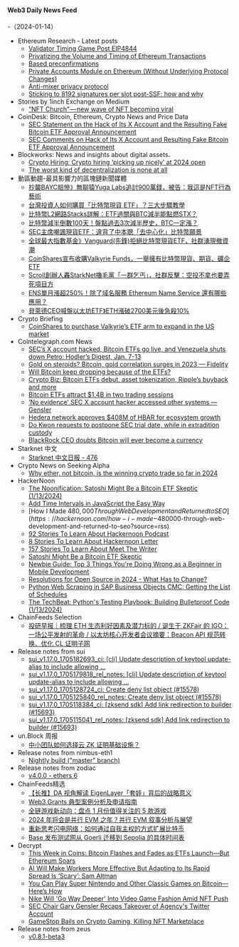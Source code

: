 #### Web3 Daily News Feed
-（2024-01-14）

- Ethereum Research - Latest posts
  - [Validator Timing Game Post EIP4844](https://ethresear.ch/t/validator-timing-game-post-eip4844/18129#post_7)
  - [Privatizing the Volume and Timing of Ethereum Transactions](https://ethresear.ch/t/privatizing-the-volume-and-timing-of-ethereum-transactions/16184#post_6)
  - [Based preconfirmations](https://ethresear.ch/t/based-preconfirmations/17353#post_11)
  - [Private Accounts Module on Ethereum (Without Underlying Protocol Changes)](https://ethresear.ch/t/private-accounts-module-on-ethereum-without-underlying-protocol-changes/16297#post_6)
  - [Anti-mixer privacy protocol](https://ethresear.ch/t/anti-mixer-privacy-protocol/16687#post_2)
  - [Sticking to 8192 signatures per slot post-SSF: how and why](https://ethresear.ch/t/sticking-to-8192-signatures-per-slot-post-ssf-how-and-why/17989?page=3#post_48)
- Stories by 1inch Exchange on Medium
  - [“NFT Church” — new wave of NFT becoming viral](https://medium.com/nft-market/nft-church-new-wave-of-nft-becoming-viral-b39d2ee446c1?source=rss-c4f4cadf8a31------2)
- CoinDesk: Bitcoin, Ethereum, Crypto News and Price Data
  - [SEC Statement on the Hack of Its X Account and the Resulting Fake Bitcoin ETF Approval Announcement](https://www.coindesk.com/business/2024/01/13/sec-statement-on-the-hack-of-its-x-account-and-the-resulting-fake-bitcoin-etf-approval-announcement/?utm_medium=referral&utm_source=rss&utm_campaign=headlines)
  - [SEC Comments on Hack of Its X Account and Resulting Fake Bitcoin ETF Approval Announcement](https://www.coindesk.com/policy/2024/01/13/sec-says-other-systems-secure-after-x-account-hack/?utm_medium=referral&utm_source=rss&utm_campaign=headlines)
- Blockworks: News and insights about digital assets.
  - [Crypto Hiring: Crypto hiring ‘picking up nicely’ at 2024 open](https://blockworks.co/news/crypto-dodges-tech-market-layoffs)
  - [The worst kind of decentralization is none at all](https://blockworks.co/news/the-worst-kind-of-decentralization-is-none-at-all)
- 動區動趨-最具影響力的區塊鏈新聞媒體
  - [抄襲BAYC賠慘》無聊猿Yuga Labs追討900萬鎂，被告：我這是NFT行為藝術](https://www.blocktempo.com/yuga-labs-expected-to-be-awarded-9-million-in-legal-fees/)
  - [台灣投資人如何購買「比特幣現貨 ETF」？三大步驟教學](https://www.blocktempo.com/how-do-taiwanese-investors-buy-u-s-bitcoin-spot-etfs/)
  - [比特幣L2網路Stacks詳解：ETF過關與BTC減半能點燃STX？](https://www.blocktempo.com/what-is-bitcoin-layer-2-solution-stacks/)
  - [比特幣減半倒數100天！盤點過去3次減半歷史，BTC一定漲？](https://www.blocktempo.com/bitcoins-halving-countdown-is-less-than-200-days-away/)
  - [SEC主席嘲諷現貨ETF：違背了中本聰「去中心化」比特幣願景](https://www.blocktempo.com/gary-gensler-says-bitcoin-spot-etf-goes-against-satoshi-nakamotos-decentralization-vision/)
  - [全球最大指數基金》Vanguard(先鋒)拒絕比特幣現貨ETF，社群湧現撤資潮](https://www.blocktempo.com/vanguard-group-rejects-bitcoin-spot-etf-trading-and-faces-community-boycott/)
  - [CoinShares宣布收購Valkyrie Funds，一舉擁有比特幣現貨、期貨、礦企ETF](https://www.blocktempo.com/coinshares-acquires-valkyrie-funds/)
  - [Scroll創辦人轟StarkNet擼毛黨「一群乞丐」，社群反擊：空投不拿也要弄死項目方](https://www.blocktempo.com/toghrul-maharramov-blasts-airdrop-hunters-as-beggars/)
  - [ENS單月漲超250%！除了域名服務 Ethereum Name Service 還有哪些應用？](https://www.blocktempo.com/what-is-ethereum-name-service/)
  - [貝萊德CEO喊盤以太坊ETF》ETH漲破2700美元後急殺10%](https://www.blocktempo.com/larry-fink-says-he-sees-the-value-of-eth-etf/)
- Crypto Briefing
  - [CoinShares to purchase Valkyrie’s ETF arm to expand in the US market](https://cryptobriefing.com/coinshares-purchase-valkyries-etf-arm-expand-market/?utm_source=feed&utm_medium=rss)
- Cointelegraph.com News
  - [SEC’s X account hacked, Bitcoin ETFs go live, and Venezuela shuts down Petro: Hodler’s Digest, Jan. 7-13](https://cointelegraph.com/magazine/sec-hacked-bitcoin-etfs-go-live-venezuela-shuts-down-petro-hodlers-digest-jan-7-13/)
  - [Gold on steroids? Bitcoin, gold correlation surges in 2023 — Fidelity](https://cointelegraph.com/news/bitcoin-gold-correlation-surges-2023)
  - [Will Bitcoin keep dropping because of the ETFs?](https://cointelegraph.com/news/bitcoin-keep-dropping-because-etfs)
  - [Crypto Biz: Bitcoin ETFs debut, asset tokenization, Ripple’s buyback and more](https://cointelegraph.com/news/crypto-biz-bitcoin-etfs-tokenization-ripple-buyback)
  - [Bitcoin ETFs attract $1.4B in two trading sessions](https://cointelegraph.com/news/bitcoin-etfs-attract-1-billion-two-trading-sessions)
  - [‘No evidence’ SEC X account hacker accessed other systems — Gensler](https://cointelegraph.com/news/sec-gensler-assures-no-system-access-in-response-to-x-account-breach)
  - [Hedera network approves $408M of HBAR for ecosystem growth](https://cointelegraph.com/news/hedera-network-approves-408m-worth-hbar-allocation-for-ecosystem-growth)
  - [Do Kwon requests to postpone SEC trial date, while in extradition custody](https://cointelegraph.com/news/terraform-labs-do-kwon-court-trial-date)
  - [BlackRock CEO doubts Bitcoin will ever become a currency](https://cointelegraph.com/news/blackrock-ceo-larry-fink-bitcoin-currency)
- Starknet 中文
  - [Starknet 中文日报 - 476](https://starknetzh.substack.com/p/starknet-476)
- Crypto News on Seeking Alpha
  - [Why ether, not bitcoin, is the winning crypto trade so far in 2024](https://seekingalpha.com/news/4054803-why-ether-is-the-winning-crypto-trade-so-far-in-2024-not-bitcoin?utm_source=feed_news_crypto&utm_medium=referral&feed_item_type=news)
- HackerNoon
  - [The Noonification: Satoshi Might Be a Bitcoin ETF Skeptic (1/13/2024)](https://hackernoon.com/1-13-2024-noonification?source=rss)
  - [Add Time Intervals in JavaScript the Easy Way](https://hackernoon.com/add-time-intervals-in-javascript-the-easy-way?source=rss)
  - [How I Made $480,000 Through Web Development and Returned to SEO](https://hackernoon.com/how-i-made-$480000-through-web-development-and-returned-to-seo?source=rss)
  - [92 Stories To Learn About Hackernoon Podcast](https://hackernoon.com/92-stories-to-learn-about-hackernoon-podcast?source=rss)
  - [8 Stories To Learn About Hackernoon Letter](https://hackernoon.com/8-stories-to-learn-about-hackernoon-letter?source=rss)
  - [157 Stories To Learn About Meet The Writer](https://hackernoon.com/157-stories-to-learn-about-meet-the-writer?source=rss)
  - [Satoshi Might Be a Bitcoin ETF Skeptic](https://hackernoon.com/satoshi-might-be-a-bitcoin-etf-skeptic?source=rss)
  - [Newbie Guide: Top 3 Things You're Doing Wrong as a Beginner in Mobile Development](https://hackernoon.com/newbie-guide-top-3-things-youre-doing-wrong-as-a-beginner-in-mobile-development?source=rss)
  - [Resolutions for Open Source in 2024 - What Has to Change?](https://hackernoon.com/resolutions-for-open-source-in-2024-what-has-to-change?source=rss)
  - [Python Web Scraping in SAP Business Objects CMC: Getting the List of Schedules](https://hackernoon.com/python-web-scraping-in-sap-business-objects-cmc-getting-the-list-of-schedules?source=rss)
  - [The TechBeat: Python's Testing Playbook: Building Bulletproof Code (1/13/2024)](https://hackernoon.com/1-13-2024-techbeat?source=rss)
- ChainFeeds Selection
  - [投研早报｜梳理 ETH 生态利好因素及潜力标的 / 诞生于 ZKFair 的 IGO：一场公平发射的革命 / 以太坊核心开发者会议摘要：Beacon API 规范转换、优化 CL 证明子网](https://substack.chainfeeds.xyz/p/eth-zkfair-igo-beacon-api-cl)
- Release notes from sui
  - [sui_v1.17.0_1705182693_ci: [cli] Update description of keytool update-alias to include allowing …](https://github.com/MystenLabs/sui/releases/tag/sui_v1.17.0_1705182693_ci)
  - [sui_v1.17.0_1705179818_rel_notes: [cli] Update description of keytool update-alias to include allowing …](https://github.com/MystenLabs/sui/releases/tag/sui_v1.17.0_1705179818_rel_notes)
  - [sui_v1.17.0_1705128724_ci: Create deny list object (#15578)](https://github.com/MystenLabs/sui/releases/tag/sui_v1.17.0_1705128724_ci)
  - [sui_v1.17.0_1705125840_rel_notes: Create deny list object (#15578)](https://github.com/MystenLabs/sui/releases/tag/sui_v1.17.0_1705125840_rel_notes)
  - [sui_v1.17.0_1705118384_ci: [zksend sdk] Add link redirection to builder (#15693)](https://github.com/MystenLabs/sui/releases/tag/sui_v1.17.0_1705118384_ci)
  - [sui_v1.17.0_1705115041_rel_notes: [zksend sdk] Add link redirection to builder (#15693)](https://github.com/MystenLabs/sui/releases/tag/sui_v1.17.0_1705115041_rel_notes)
- un.Block 周报
  - [中小团队如何选择云 ZK 证明基础设施？](https://unblock256.substack.com/p/zk)
- Release notes from nimbus-eth1
  - [Nightly build ("master" branch)](https://github.com/status-im/nimbus-eth1/releases/tag/nightly)
- Release notes from zodiac
  - [v4.0.0 - ethers 6](https://github.com/gnosisguild/zodiac/releases/tag/v4.0.0)
- ChainFeeds精选
  - [【长推】DA 视角解读 EigenLayer「套娃」背后的战略意义](https://twitter.com/tmel0211/status/1746008629927428191)
  - [Web3 Grants 典型案例分析及申请指南](https://mp.weixin.qq.com/s/go62FGCKCZSKJ4RfTWAN0Q)
  - [全链游戏新动向：盘点 1 月份值得关注的 5 款游戏](https://www.techflowpost.com/article/detail_15695.html)
  - [2024 年将会是并行 EVM 之年？并行 EVM 叙事分析与展望](https://medium.com/@hotcoinglobalofficial/2024-%E5%B9%B4%E5%B0%87%E6%9C%83%E6%98%AF%E4%B8%A6%E8%A1%8Cevm%E4%B9%8B%E5%B9%B4-%E4%B8%A6%E8%A1%8Cevm%E6%95%98%E4%BA%8B%E5%88%86%E6%9E%90%E8%88%87%E5%B1%95%E6%9C%9B-b52658daf49d)
  - [重新思考闪电网络：如何通过自我主权的方式扩展比特币](https://www.btcstudy.org/2024/01/12/rethinking-lightning-by-benthecarman/)
  - [Base 发布测试网从 Goerli 迁移到 Sepolia 的具体时间表](https://base.mirror.xyz/-1DzslYOS7HRrbOrHdcz5sZmfIF_tpxJ-NRvcMmZ75c)
- Decrypt
  - [This Week in Coins: Bitcoin Flashes and Fades as ETFs Launch—But Ethereum Soars](https://decrypt.co/212773/this-week-coins-bitcoin-fanaticism-flashes-fades-etfs-launch-ethereum-soars)
  - [AI Will Make Workers More Effective But Adapting to Its Rapid Spread Is ‘Scary’: Sam Altman](https://decrypt.co/212793/sam-altman-openai-bill-gates-microsoft)
  - [You Can Play Super Nintendo and Other Classic Games on Bitcoin—Here’s How](https://decrypt.co/212729/you-can-play-super-nintendo-classic-games-bitcoin-heres-how)
  - [Nike Will 'Go Way Deeper' Into Video Game Fashion Amid NFT Push](https://decrypt.co/212723/nike-will-go-way-deeper-video-game-fashion-amid-nft-push)
  - [SEC Chair Gary Gensler Recaps Takeover of Agency's Twitter Account](https://decrypt.co/212765/sec-chair-gary-gensler-addresses-cyberattack-on-agencys-twitter-account)
  - [GameStop Bails on Crypto Gaming, Killing NFT Marketplace](https://decrypt.co/212761/gamestop-bails-on-crypto-gaming-killing-nft-marketplace)
- Release notes from zeus
  - [v0.8.1-beta3](https://github.com/ZeusLN/zeus/releases/tag/v0.8.1-beta3)
